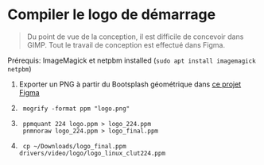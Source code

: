 # Compiler le logo de démarrage

> Du point de vue de la conception, il est difficile de concevoir dans GIMP. Tout le travail de conception est effectué dans Figma.

Prérequis: ImageMagick et netpbm installed (`sudo apt install imagemagick netpbm`)

1. Exporter un PNG à partir du Bootsplash géométrique dans [ce projet Figma](https://www.figma.com/file/OnyxfnLTPtkLKayPVwW3jO/Breath-Geometric-Designs?node-id=0%3A1)
2.
        mogrify -format ppm "logo.png"
3. 
        ppmquant 224 logo.ppm > logo_224.ppm
        pnmnoraw logo_224.ppm > logo_final.ppm
4.
        cp ~/Downloads/logo_final.ppm drivers/video/logo/logo_linux_clut224.ppm